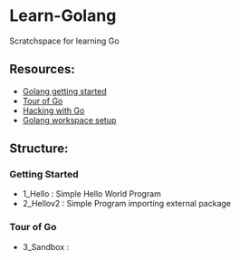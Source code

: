 # Learn-Golang
Scratchspace for learning Go

## Resources:
- [Golang getting started](https://golang.org/doc/tutorial/getting-started)
- [Tour of Go](https://tour.golang.org/list)
- [Hacking with Go](https://github.com/parsiya/Hacking-with-Go)
- [Golang workspace setup](https://www.callicoder.com/golang-installation-setup-gopath-workspace/)

## Structure:
### Getting Started
- 1_Hello : Simple Hello World Program
- 2_Hellov2 : Simple Program importing external package
### Tour of Go
- 3_Sandbox : 
